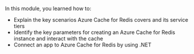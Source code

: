 In this module, you learned how to:

* Explain the key scenarios Azure Cache for Redis covers and its service tiers
* Identify the key parameters for creating an Azure Cache for Redis instance and interact with the cache
* Connect an app to Azure Cache for Redis by using .NET
